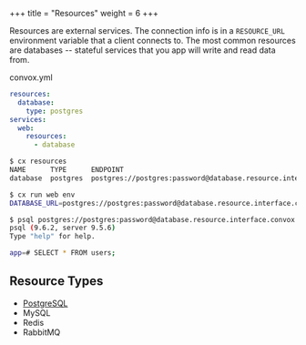 +++
title = "Resources"
weight = 6
+++

Resources are external services. The connection info is in a `RESOURCE_URL` environment variable that a client connects to. The most common resources are databases -- stateful services that you app will write and read data from.

convox.yml

```yaml
resources:
  database:
    type: postgres
services:
  web:
    resources:
      - database
```

```sh
$ cx resources
NAME      TYPE      ENDPOINT
database  postgres  postgres://postgres:password@database.resource.interface.convox:5432/app?sslmode=disable

$ cx run web env
DATABASE_URL=postgres://postgres:password@database.resource.interface.convox:5432/app?sslmode=disable

$ psql postgres://postgres:password@database.resource.interface.convox:5432/app?sslmode=disable
psql (9.6.2, server 9.5.6)
Type "help" for help.

app=# SELECT * FROM users;
```

## Resource Types

- [PostgreSQL](postgres)
- MySQL
- Redis
- RabbitMQ
